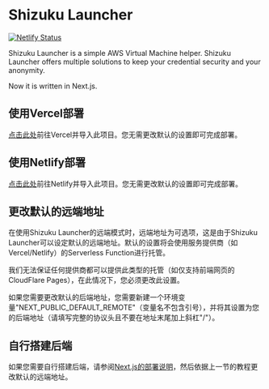 # Shizuku Launcher

[![Netlify Status](https://api.netlify.com/api/v1/badges/310b5046-067e-4db4-8a97-5411d93d6002/deploy-status)](https://app.netlify.com/sites/shizuku-launcher-next/deploys)

Shizuku Launcher is a simple AWS Virtual Machine helper. Shizuku Launcher offers multiple solutions to keep your credential security and your anonymity.

Now it is written in Next.js.

## 使用Vercel部署

[点击此处](https://vercel.com/new/import?s=https%3A%2F%2Fgithub.com%2FKwok1am%2Fshizuku-launcher-next)前往Vercel并导入此项目。您无需更改默认的设置即可完成部署。

## 使用Netlify部署

[点击此处](https://app.netlify.com/start/repos/Kwok1am%2Fshizuku-launcher-next)前往Netlify并导入此项目。您无需更改默认的设置即可完成部署。

## 更改默认的远端地址

在使用Shizuku Launcher的远端模式时，远端地址为可选项，这是由于Shizuku Launcher可以设定默认的远端地址。默认的设置将会使用服务提供商（如Vercel/Netlify）的Serverless Function进行托管。

我们无法保证任何提供商都可以提供此类型的托管（如仅支持前端网页的CloudFlare Pages），在此情况下，您必须更改此设置。

如果您需要更改默认的后端地址，您需要新建一个环境变量"NEXT_PUBLIC_DEFAULT_REMOTE"（变量名不包含引号），并将其设置为您的后端地址（请填写完整的协议头且不要在地址末尾加上斜杠"/"）。

## 自行搭建后端

如果您需要自行搭建后端，请参阅[Next.js的部署说明](https://nextjs.org/docs/deployment)，然后依据上一节的教程更改默认的远端地址。
